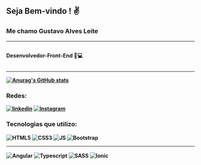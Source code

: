 ## Seja Bem-vindo ! ✌️
<h3>Me chamo <b>Gustavo Alves Leite<b></h3>
<hr>
<p style="display: inline-flex; align-items: center; ">Desenvolvedor-Front-End 👨💻</p>
<hr>


[![Anurag's GitHub stats](https://github-readme-stats.vercel.app/api?username=GustavoALDev)](https://github.com/anuraghazra/github-readme-stats)

### Redes:

[![linkedin](https://img.shields.io/badge/LinkedIn-0077B5?style=for-the-badge&logo=linkedin&logoColor=white)](https://www.linkedin.com/in/gustavoaldev/)
[![Instagram](https://img.shields.io/badge/Instagram-E4405F?style=for-the-badge&logo=instagram&logoColor=white)](https://www.instagram.com/alvesl.gus/)




### Tecnologias que utilizo:

<div >
    <img  align="center" src="https://img.shields.io/badge/HTML5-E34F26?style=for-the-badge&logo=html5&logoColor=white" alt="HTML5">
    <img  align="center" src="https://img.shields.io/badge/CSS3-1572B6?style=for-the-badge&logo=css3&logoColor=white" alt="CSS3">
    <img  align="center" src="https://img.shields.io/badge/JavaScript-323330?style=for-the-badge&logo=javascript&logoColor=F7DF1E" alt="JS">
    <img  align="center" src="https://img.shields.io/badge/Bootstrap-563D7C?style=for-the-badge&logo=bootstrap&logoColor=white" alt="Bootstrap">
</div>
<hr>
<div style="display: inline-block;">
    <img  align="center" src="https://img.shields.io/badge/Angular-DD0031?style=for-the-badge&logo=angular&logoColor=white" alt="Angular">
    <img  align="center" src="https://img.shields.io/badge/TypeScript-007ACC?style=for-the-badge&logo=typescript&logoColor=white" alt="Typescript">
    <img  align="center" src="https://img.shields.io/badge/Sass-CC6699?style=for-the-badge&logo=sass&logoColor=white" alt="SASS">
    <img  align="center" src="https://img.shields.io/badge/Ionic-3880FF?style=for-the-badge&logo=ionic&logoColor=white" alt="Ionic">
</div>
